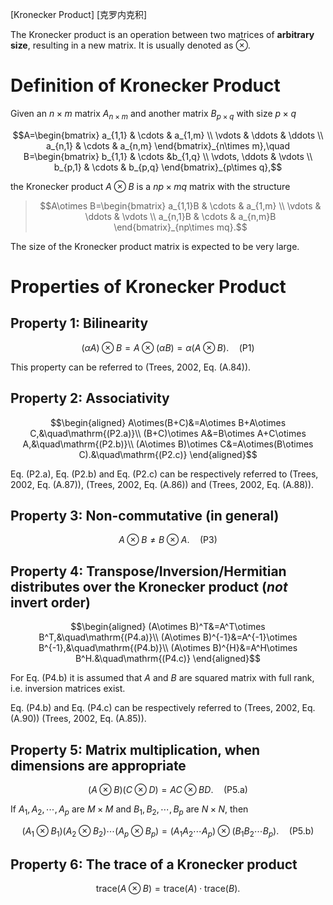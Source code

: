 [Kronecker Product] [克罗内克积]

The Kronecker product is an operation between two matrices of **arbitrary size**, resulting in a new matrix. It is usually denoted as $\otimes$.

# Definition of Kronecker Product

Given an $n\times m$ matrix $A_{n\times m}$ and another matrix $B_{p\times q}$ with size $p\times q$

$$A=\begin{bmatrix}
   a_{1,1} & \cdots & a_{1,m} \\
   \vdots & \ddots & \ddots \\
   a_{n,1} & \cdots & a_{n,m}
\end{bmatrix}_{n\times m},\quad B=\begin{bmatrix}
   b_{1,1} & \cdots &b_{1,q} \\
   \vdots,  \ddots & \vdots \\
   b_{p,1} & \cdots & b_{p,q}
\end{bmatrix}_{p\times q},$$

the Kronecker product $A\otimes B$ is a $np\times mq$ matrix with the structure

> $$A\otimes B=\begin{bmatrix}
    a_{1,1}B & \cdots & a_{1,m} \\
    \vdots & \ddots & \vdots \\
    a_{n,1}B & \cdots & a_{n,m}B
\end{bmatrix}_{np\times mq}.$$

The size of the Kronecker product matrix is expected to be very large.

# Properties of Kronecker Product

## Property 1: Bilinearity
$$(\alpha A)\otimes B=A\otimes(\alpha B)=\alpha(A\otimes B).\quad\mathrm{(P1)}$$

This property can be referred to (Trees, 2002, Eq. (A.84)).

## Property 2: Associativity
$$\begin{aligned}
    A\otimes(B+C)&=A\otimes B+A\otimes C,&\quad\mathrm{(P2.a)}\\
    (B+C)\otimes A&=B\otimes A+C\otimes A,&\quad\mathrm{(P2.b)}\\
    (A\otimes B)\otimes C&=A\otimes(B\otimes C).&\quad\mathrm{(P2.c)}
\end{aligned}$$

Eq. (P2.a), Eq. (P2.b) and Eq. (P2.c) can be respectively referred to (Trees, 2002, Eq. (A.87)), (Trees, 2002, Eq. (A.86)) and (Trees, 2002, Eq. (A.88)).

## Property 3: Non-commutative (in general)
$$A\otimes B\neq B\otimes A.\quad\mathrm{(P3)}$$

## Property 4: Transpose/Inversion/Hermitian distributes over the Kronecker product (*not* invert order)

$$\begin{aligned}
(A\otimes B)^T&=A^T\otimes B^T,&\quad\mathrm{(P4.a)}\\
(A\otimes B)^{-1}&=A^{-1}\otimes B^{-1},&\quad\mathrm{(P4.b)}\\
(A\otimes B)^{H}&=A^H\otimes B^H.&\quad\mathrm{(P4.c)}
\end{aligned}$$

For Eq. (P4.b) it is assumed that $A$ and $B$ are squared matrix with full rank, i.e. inversion matrices exist.

Eq. (P4.b) and Eq. (P4.c) can be respectively referred to (Trees, 2002, Eq. (A.90)) (Trees, 2002, Eq. (A.85)).

## Property 5: Matrix multiplication, when dimensions are appropriate

$$(A\otimes B)(C\otimes D)=AC\otimes BD.\quad\mathrm{(P5.a)}$$

If $A_1,A_2,\cdots,A_p$ are $M\times M$ and $B_1,B_2,\cdots,B_p$ are $N\times N$, then

$$(A_1\otimes B_1)(A_2\otimes B_2)\cdots(A_p\otimes B_p)=(A_1A_2\cdots A_p)\otimes(B_1B_2\cdots B_p).\quad\mathrm{(P5.b)}$$
  
## Property 6: The trace of a Kronecker product
$$\mathrm{trace}(A\otimes B)=\mathrm{trace}(A)\cdot\mathrm{trace}(B).$$

